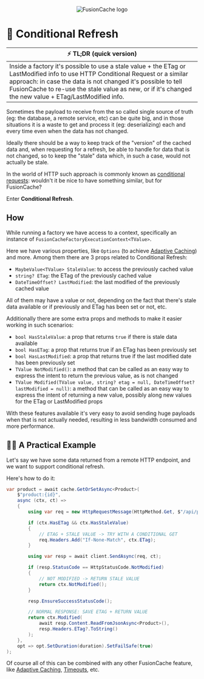 <div align="center">

![FusionCache logo](logo-128x128.png)

</div>

# 🔂 Conditional Refresh

| ⚡ TL;DR (quick version) |
| -------- |
| Inside a factory it's possible to use a stale value + the ETag or LastModified info to use HTTP Conditional Request or a similar approach: in case the data is not changed it's possible to tell FusionCache to re-use the stale value as new, or if it's changed the new value + ETag/LastModified info. |

Sometimes the payload to receive from the so called single source of truth (eg: the database, a remote service, etc) can be quite big, and in those situations it is a waste to get and process it (eg: deserializing) each and every time even when the data has not changed.

Ideally there should be a way to keep track of the "version" of the cached data and, when requesting for a refresh, be able to handle for data that is not changed, so to keep the "stale" data which, in such a case, would not actually be stale.

In the world of HTTP such approach is commonly known as [conditional requests](https://developer.mozilla.org/en-US/docs/Web/HTTP/Conditional_requests): wouldn't it be nice to have something similar, but for FusionCache?

Enter **Conditional Refresh**.

## How

While running a factory we have access to a context, specifically an instance of `FusionCacheFactoryExecutionContext<TValue>`.

Here we have various properties, like `Options` (to achieve [Adaptive Caching](AdaptiveCaching.md)) and more. Among them there are 3 props related to Conditional Refresh:
- `MaybeValue<TValue> StaleValue`: to access the previously cached value
- `string? ETag`: the ETag of the previously cached value
- `DateTimeOffset? LastModified`: the last modified of the previously cached value

All of them may have a value or not, depending on the fact that there's stale data available or if previously and ETag has been set or not, etc.

Additionally there are some extra props and methods to make it easier working in such scenarios:
- `bool HasStaleValue`: a prop that returns `true` if there is stale data available
- `bool HasETag`: a prop that returns true if an ETag has been previously set
- `bool HasLastModified`: a prop that returns true if the last modified date has been previously set
- `TValue NotModified()`: a method that can be called as an easy way to express the intent to return the previous value, as is not changed
- `TValue Modified(TValue value, string? etag = null, DateTimeOffset? lastModified = null)`: a method that can be called as an easy way to express the intent of returning a new value, possibly along new values for the ETag or LastModified props

With these features available it's very easy to avoid sending huge payloads when that is not actually needed, resulting in less bandwidth consumed and more performance.

## 👩‍💻 A Practical Example

Let's say we have some data returned from a remote HTTP endpoint, and we want to support conditional refresh.

Here's how to do it:

```csharp
var product = await cache.GetOrSetAsync<Product>(
	$"product:{id}",
	async (ctx, ct) =>
	{
		using var req = new HttpRequestMessage(HttpMethod.Get, $"/api/product/{id}");

		if (ctx.HasETag && ctx.HasStaleValue)
		{
			// ETAG + STALE VALUE -> TRY WITH A CONDITIONAL GET
			req.Headers.Add("If-None-Match", ctx.ETag);
		}

		using var resp = await client.SendAsync(req, ct);

		if (resp.StatusCode == HttpStatusCode.NotModified)
		{
			// NOT MODIFIED -> RETURN STALE VALUE
			return ctx.NotModified();
		}

		resp.EnsureSuccessStatusCode();

		// NORMAL RESPONSE: SAVE ETAG + RETURN VALUE
		return ctx.Modified(
			await resp.Content.ReadFromJsonAsync<Product>(),
			resp.Headers.ETag?.ToString()
		);
	},
	opt => opt.SetDuration(duration).SetFailSafe(true)
);
```

Of course all of this can be combined with any other FusionCache feature, like [Adaptive Caching](AdaptiveCaching.md), [Timeouts](Timeouts.md), etc.
